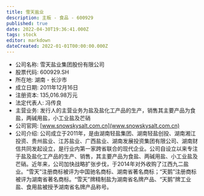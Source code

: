 ```yaml
---
title: 雪天盐业
description: 主板 - 食品 - 600929
published: true
date: 2022-04-30T19:36:41.000Z
tags: stock
editor: markdown
dateCreated: 2022-01-01T00:00:00.000Z
---
```


- 公司名称: 雪天盐业集团股份有限公司
- 股票代码: 600929.SH
- 所在地: 湖南 - 长沙市
- 成立日期: 2011年12月16日
- 注册资本: 135,016.98万元
- 法定代表人: 冯传良
- 主营业务: 发行人的主营业务为盐及盐化工产品的生产，销售其主要产品为食盐，两碱用盐，小工业盐及芒硝
- 公司官网: [www.snowskysalt.com.cn](www.snowskysalt.com.cn)
- 公司介绍: 公司成立于2011年，是由湖南轻盐集团、湖南轻盐创投、湖南湘江投资、贵州盐业、江苏盐业、广西盐业、湖南发展投资集团有限公司、湖南财信共同发起设立，是行业内第一家跨省联合的现代企业。公司自设立以来专注于盐及盐化工产品的生产、销售，其主要产品为食盐、两碱用盐、小工业盐及芒硝。近年来，公司加快战略扩张步伐，于2014年对外收购了江西九二盐业。“雪天”注册商标被评为中国驰名商标、湖南省著名商标；“天鹅”注册商标被评为湖南省著名商标。“雪天”牌精制盐为湖南省名牌产品、“天鹅”牌工业盐、食用盐被授予湖南省名牌产品称号。


